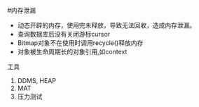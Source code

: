 #内存泄漏

- 动态开辟的内存，使用完未释放，导致无法回收，造成内存泄漏。
- 查询数据库后没有关闭游标cursor
- Bitmap对象不在使用时调用recycle()释放内存 
- 对象被生命周期长的对象引用,如context


工具

1. DDMS, HEAP
2. MAT
3. 压力测试